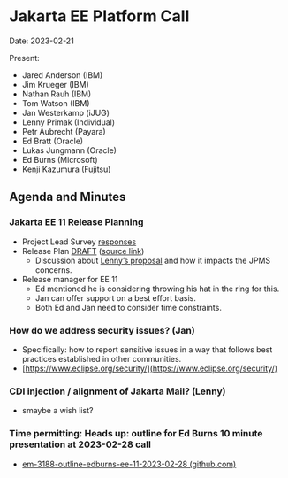 # Jakarta EE Platform Call

Date: 2023-02-21

Present:

* Jared Anderson (IBM)
* Jim Krueger (IBM)
* Nathan Rauh (IBM)
* Tom Watson (IBM)
* Jan Westerkamp (iJUG)
* Lenny Primak (Individual)
* Petr Aubrecht (Payara)
* Ed Bratt (Oracle)
* Lukas Jungmann (Oracle)
* Ed Burns (Microsoft)
* Kenji Kazumura (Fujitsu)

## Agenda and Minutes

### Jakarta EE 11 Release Planning
* Project Lead Survey [responses](https://docs.google.com/spreadsheets/d/1VX38Ybf8fGVDmAhUTbUpxAeWENSzTHkEThv8aKVEkaY/edit?usp=sharing)
* Release Plan [DRAFT](https://eclipse-ee4j.github.io/jakartaee-platform/jakartaee11/JakartaEE11ReleasePlan) ([source link](https://github.com/eclipse-ee4j/jakartaee-platform/blob/gh-pages/jakartaee11/JakartaEE11ReleasePlan.md))
    * Discussion about [Lenny’s proposal](https://github.com/eclipse-ee4j/jakartaee-api/issues/133#issuecomment-1430504095) and how it impacts the JPMS concerns.
* Release manager for EE 11
    * Ed mentioned he is considering throwing his hat in the ring for this.
    * Jan can offer support on a best effort basis.
    * Both Ed and Jan need to consider time constraints. 

### How do we address security issues? (Jan)
* Specifically: how to report sensitive issues in a way that follows best practices established in other communities.
* [https://www.eclipse.org/security/](https://www.eclipse.org/security/)

### CDI injection / alignment of Jakarta Mail? (Lenny)
* smaybe a wish list?

### Time permitting: Heads up: outline for Ed Burns 10 minute presentation at 2023-02-28 call
*  [em-3188-outline-edburns-ee-11-2023-02-28 (github.com)](https://gist.github.com/edburns/de62f7d23209be2d68f80ed364feb85e) 
